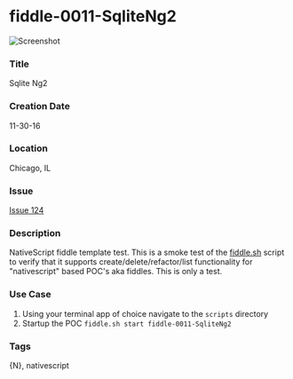 fiddle-0011-SqliteNg2
======

![Screenshot](screenshot.png)


### Title

Sqlite Ng2


### Creation Date

11-30-16


### Location

Chicago, IL


### Issue

[Issue 124](https://github.com/bradyhouse/house/issues/124)


### Description

NativeScript fiddle template test.  This is a smoke test of the [fiddle.sh](../../scripts/fiddle.sh) script to verify that
it supports create/delete/refactor/list functionality for "nativescript" based POC's aka fiddles. This is only a test.


### Use Case

1.  Using your terminal app of choice navigate to the `scripts` directory
2.  Startup the POC `fiddle.sh start fiddle-0011-SqliteNg2`


### Tags

{N}, nativescript
